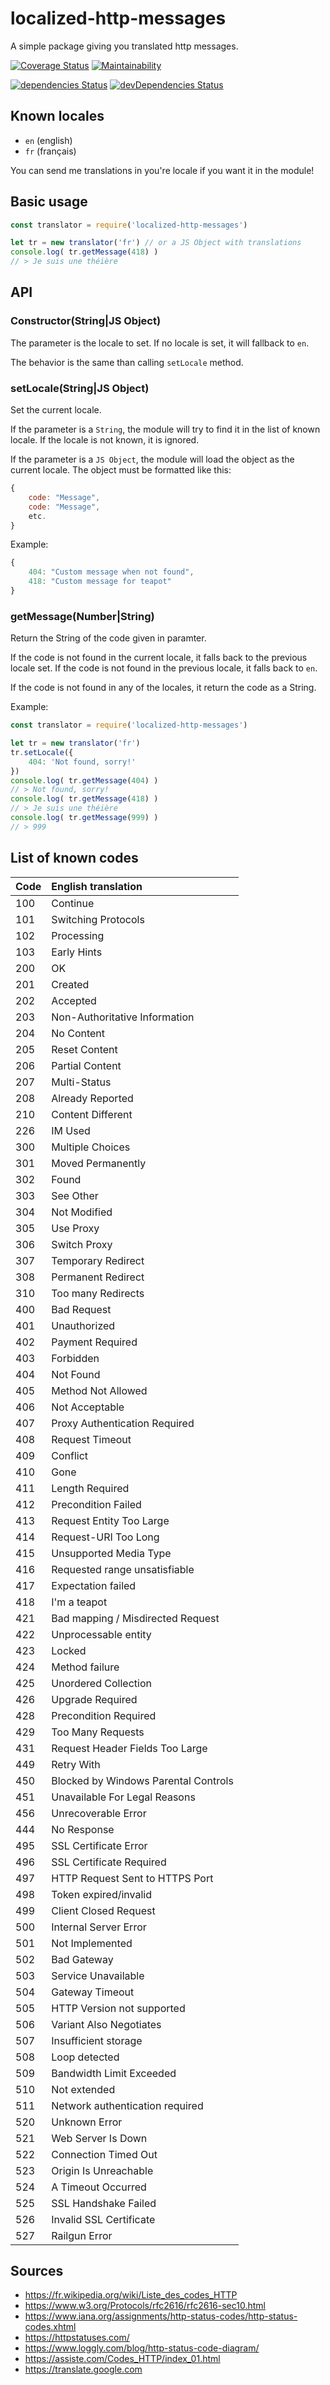 # localized-http-messages
A simple package giving you translated http messages.

[![Coverage Status](https://coveralls.io/repos/github/Ucio/localized-http-messages/badge.svg?branch=master)](https://coveralls.io/github/Ucio/localized-http-messages?branch=master)
[![Maintainability](https://api.codeclimate.com/v1/badges/3e297645d11e00f814fa/maintainability)](https://codeclimate.com/github/Ucio/localized-http-messages/maintainability)

[![dependencies Status](https://david-dm.org/ucio/localized-http-messages/status.svg)](https://david-dm.org/ucio/localized-http-messages)
[![devDependencies Status](https://david-dm.org/ucio/localized-http-messages/dev-status.svg)](https://david-dm.org/ucio/localized-http-messages?type=dev)

## Known locales
- `en` (english)
- `fr` (français)

You can send me translations in you're locale if you want it in the module!

## Basic usage
```js
const translator = require('localized-http-messages')

let tr = new translator('fr') // or a JS Object with translations
console.log( tr.getMessage(418) )
// > Je suis une théière
```

## API

### Constructor(String|JS Object)
The parameter is the locale to set. If no locale is set, it will fallback to `en`.

The behavior is the same than calling `setLocale` method.

### setLocale(String|JS Object)
Set the current locale.

If the parameter is a `String`, the module will try to find it in the list of known locale.
If the locale is not known, it is ignored.

If the parameter is a `JS Object`, the module will load the object as the current locale.
The object must be formatted like this:
```js
{
    code: "Message",
    code: "Message",
    etc.
}
```

Example:
```js
{
    404: "Custom message when not found",
    418: "Custom message for teapot"
}
```

### getMessage(Number|String)
Return the String of the code given in paramter.

If the code is not found in the current locale, it falls back to the previous locale set.
If the code is not found in the previous locale, it falls back to `en`.

If the code is not found in any of the locales, it return the code as a String.

Example:
```js
const translator = require('localized-http-messages')

let tr = new translator('fr')
tr.setLocale({
    404: 'Not found, sorry!'
})
console.log( tr.getMessage(404) )
// > Not found, sorry!
console.log( tr.getMessage(418) )
// > Je suis une théière
console.log( tr.getMessage(999) )
// > 999
```

## List of known codes
| Code    | English translation                   |
| :-----  | :------------------------------------ |
| 100     | Continue |
| 101     | Switching Protocols |
| 102     | Processing |
| 103     | Early Hints |
| 200     | OK |
| 201     | Created |
| 202     | Accepted |
| 203     | Non-Authoritative Information |
| 204     | No Content |
| 205     | Reset Content |
| 206     | Partial Content |
| 207     | Multi-Status |
| 208     | Already Reported |
| 210     | Content Different |
| 226     | IM Used |
| 300     | Multiple Choices |
| 301     | Moved Permanently |
| 302     | Found |
| 303     | See Other |
| 304     | Not Modified |
| 305     | Use Proxy |
| 306     | Switch Proxy |
| 307     | Temporary Redirect |
| 308     | Permanent Redirect |
| 310     | Too many Redirects |
| 400     | Bad Request |
| 401     | Unauthorized |
| 402     | Payment Required |
| 403     | Forbidden |
| 404     | Not Found |
| 405     | Method Not Allowed |
| 406     | Not Acceptable |
| 407     | Proxy Authentication Required |
| 408     | Request Timeout |
| 409     | Conflict |
| 410     | Gone |
| 411     | Length Required |
| 412     | Precondition Failed |
| 413     | Request Entity Too Large |
| 414     | Request-URI Too Long |
| 415     | Unsupported Media Type |
| 416     | Requested range unsatisfiable |
| 417     | Expectation failed |
| 418     | I'm a teapot |
| 421     | Bad mapping / Misdirected Request |
| 422     | Unprocessable entity |
| 423     | Locked |
| 424     | Method failure |
| 425     | Unordered Collection |
| 426     | Upgrade Required |
| 428     | Precondition Required |
| 429     | Too Many Requests |
| 431     | Request Header Fields Too Large |
| 449     | Retry With |
| 450     | Blocked by Windows Parental Controls |
| 451     | Unavailable For Legal Reasons |
| 456     | Unrecoverable Error |
| 444     | No Response |
| 495     | SSL Certificate Error |
| 496     | SSL Certificate Required |
| 497     | HTTP Request Sent to HTTPS Port |
| 498     | Token expired/invalid |
| 499     | Client Closed Request |
| 500     | Internal Server Error |
| 501     | Not Implemented |
| 502     | Bad Gateway |
| 503     | Service Unavailable |
| 504     | Gateway Timeout |
| 505     | HTTP Version not supported |
| 506     | Variant Also Negotiates |
| 507     | Insufficient storage |
| 508     | Loop detected |
| 509     | Bandwidth Limit Exceeded |
| 510     | Not extended |
| 511     | Network authentication required |
| 520     | Unknown Error |
| 521     | Web Server Is Down |
| 522     | Connection Timed Out |
| 523     | Origin Is Unreachable |
| 524     | A Timeout Occurred |
| 525     | SSL Handshake Failed |
| 526     | Invalid SSL Certificate |
| 527     | Railgun Error |


## Sources
- https://fr.wikipedia.org/wiki/Liste_des_codes_HTTP
- https://www.w3.org/Protocols/rfc2616/rfc2616-sec10.html
- https://www.iana.org/assignments/http-status-codes/http-status-codes.xhtml
- https://httpstatuses.com/
- https://www.loggly.com/blog/http-status-code-diagram/
- https://assiste.com/Codes_HTTP/index_01.html
- https://translate.google.com
